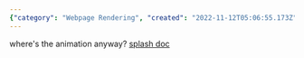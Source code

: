 ```yaml
---
{"category": "Webpage Rendering", "created": "2022-11-12T05:06:55.173Z", "date": "2022-11-12 05:06:55", "description": "Splash is a webpage rendering service offering animation capabilities, further detailed in the Splash documentation.", "modified": "2022-11-12T05:07:20.579Z", "tags": ["webpage rendering", "animation capabilities", "Splash service", "documentation", "Splash documentation"], "title": "splash: webpage rendering service"}
---
```

where's the animation anyway?
[splash doc](https://splash.readthedocs.io/en/stable/install.html#linux-docker)